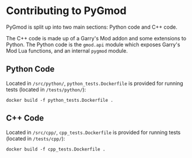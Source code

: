 # Contributing to PyGmod

PyGmod is split up into two main sections: Python code and C++ code.

The C++ code is made up of a Garry's Mod addon and some extensions to Python. The Python code is the ``gmod.api`` module which exposes Garry's Mod Lua functions, and an internal ``pygmod`` module.

## Python Code

Located in ``/src/python/``, ``python_tests.Dockerfile`` is provided for running tests (located in ``/tests/python/``):

```
docker build -f python_tests.Dockerfile .
```

## C++ Code

Located in ``/src/cpp/``, ``cpp_tests.Dockerfile`` is provided for running tests (located in ``/tests/cpp/``):

```
docker build -f cpp_tests.Dockerfile .
```
